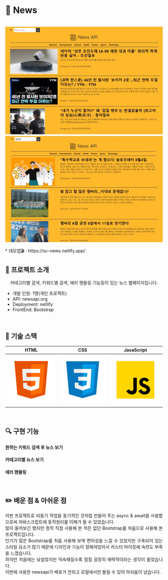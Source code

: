 # 🚩 News

<p align="center">
  <br>
  <img src="/ReadMe_images/news_page.jpg">
  <br>
</p>
* 데모앱🎬 : https://sc-news.netlify.app/
<br>

  
## 📌 프로젝트 소개


<p align="center">
카테고리별 검색, 키워드별 검색, 에러 핸들링 기능등이 있는 뉴스 웹페이지입니다.
  
* 개발 인원: 1명(개인 프로젝트)
* API: newsapi.org
* Deployment: netlify
* FrontEnd: Bootstrap
</p>

<br>

## 🔨 기술 스택

|    HTML    |     CSS    |  JavaScript  |
| :--------: | :--------: |   :------:   |
|   ![html]  |   ![css]   |    ![js]     |

<br>

## 🔍 구현 기능

#### 원하는 키워드 검색 후 뉴스 보기
#### 카테고리별 뉴스 보기
#### 에러 헨들링

<br>

## ✏️ 배운 점 & 아쉬운 점

<p align="justify">
이번 프로젝트로 비동기 작업을 동기적인 것처럼 만들어 주는 async & await을 사용함으로써 자바스크립트에 동작원리를 이해가 될 수 있었습니다.<br>
많이 들어보긴 했지만 정작 직접 사용해 본 적은 없던 Bootstrap를 처음으로 사용해 본 프로젝트입니다. <br>
인기가 많은 Bootstrap를 처음 사용해 보며 편의성을 느낄 수 있었지만 구축되어 있는 스타일 요소가 많기 때문에 디자인과 기능이 정해져있어서 커스터 마이징에 숙련도 부족을 느꼈습니다.<br>
하지만 처음에는 낯설었지만 익숙해질수록 점점 굉장히 매력적이라는 생각이 들었습니다.<br>
이번에 사용한 newsapi가 배포가 안되고 로컬에서만 돌릴 수 있어 아쉬움이 남습니다.
</p>

<br>



<!-- Stack Icon Refernces -->

[html]: /ReadMe_images/html.svg
[css]: /ReadMe_images/css.svg
[js]: /ReadMe_images/javascript.svg


